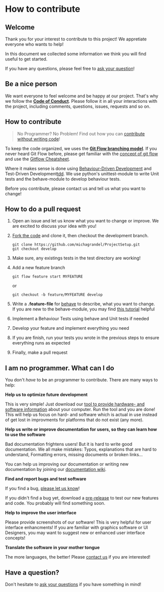 How to contribute
=================

Welcome
-------

Thank you for your interest to contribute to this project!
We appretiate everyone who wants to help!

In this document we collected some information we think you will find useful to get started.

If you have any questions, please feel free to [ask your question](question)!


Be a nice person
----------------

We want everyone to feel welcome and be happy at our project. 
That's why we follow the **[Code of Conduct][code_of_conduct]**. 
Please follow it in all your interactions with the project, 
including comments, questions, issues, requests and so on.

How to contribute
-----------------

> No Programmer? No Problem! Find out how you can 
> [contribute without writing code][contribute-nocoder]!

To keep the code organized, we uses the **[Git Flow branching model][gitflow-model]**. 
If you never heard Git Flow before, please get familiar with the 
[concept of git flow][gitflow-model] and use the [Gitflow Cheatsheet][gitflow-cheatsheet].

Where it makes sense is done using [Behaviour-Driven Development][bdd] and Test-Driven Development[tdd].
We use python's unittest-module to write Unit tests and the behave-module to develop
behaviour tests.

Before you contribute, please contact us and tell us what you want to change!

How to do a pull request
------------------------

1. Open an issue and let us know what you want to change or improve.
   We are excited to discuss your idea with you!
2. [Fork the code][fork] and clone it, then checkout the development branch.
   
   ```
   git clone https://github.com/michagrandel/ProjectSetup.git
   git checkout develop
   ```
   
3. Make sure, any existings tests in the test directory are working!
4. Add a new feature branch

   ```
   git flow feature start MYFEATURE
   ```
   
   or 
   
   ```
   git checkout -b feature/MYFEATURE develop
   ```
  
5. Write a **.feature-file** for [behave](behave) to describe, what you want to change.\
   If you are new to the behave-module, you may find [this tutorial](behave-tutorial) helpful
6. Implement a Behaviour Tests using behave and Unit tests if needed
7. Develop your feature and implement everything you need
8. If you are finish, run your tests you wrote in the previous steps to 
   ensure everything runs as expected
9. Finally, make a pull request

I am no programmer. What can I do
---------------------------------

You don't *have* to be an programmer to contribute. There are many ways to help:

**Help us to optimize future development**

This is very simple! Just download our [tool to provide hardware- and software information][tool]
about your computer. Run the tool and you are done! This will help us focus on hard- and software
which is actual in use instead of get lost in improvments for platforms that do not
exist (any more).

**Help us write or improve documentation for users, so they can learn how to use the software**

Bad documentation frightens users! But it is hard to write good documentation.
We all make mistakes: Typos, explanations that are hard to understand, Formatting errors, 
missing documents or broken links...

You can help us improving our documentation or writing new documentation by joining our
[documentation wiki][documentation].

**Find and report bugs and test software**

If you find a bug, [please let us know][report-bug]!

If you didn't find a bug yet, download a [pre-release][pre-release] to test our new 
features and code. You probably will find something soon. 

**Help to improve the user interface**

Please provide screenshots of our software! This is very helpful for user interface enhancments!
If you are familiar with graphics software or UI Designers, you may want to suggest new
or enhanced user interface concepts!

**Translate the software in your mother tongue**

The more languages, the better! Please [contact us][translate] if you are interested!

Have a question?
----------------

Don't hesitate to [ask your questions][question] if you have something in mind!

<!-- project links -->
[question]: https://github.com/michagrandel/ProjectSetup/issues/new?labels=question&body=
[documentation]: https://github.com/michagrandel/ProjectSetup/wiki
[fork]: https://github.com/michagrandel/ProjectSetup/fork
[pre-release]: https://github.com/michagrandel/ProjectSetup/releases
[report-bug]: https://github.com/michagrandel/ProjectSetup/issues/new

<!-- File links -->
<!-- @todo: keep links up to date when changing a linked file! -->
[code_of_conduct]: https://github.com/michagrandel/ProjectSetup/blob/master/CODE_OF_CONDUCT.md

<!-- wiki links -->
<!-- @docs: The DOCUMENTATION TEAM will update these links if necessary -->
[contribute-nocoder]: I-am-no-programmer.-What-can-I-do
[maintainer]: https://github.com/michagrandel/ProjectSetup/wiki/Project-Maintainers
[tool]: https://github.com/michagrandel/ProjectSetup/wiki/Tools
[translate]: https://github.com/michagrandel/ProjectSetup/wiki/Internationalisation

<!-- external links -->
<!-- @release: check if these links work and update them if necessary -->
[gitflow-model]: http://nvie.com/posts/a-successful-git-branching-model/
[gitflow-cheatsheet]: elhttps://danielkummer.github.io/git-flow-cheatsheet/
[bdd]: https://dannorth.net/introducing-bdd/
[tdd]: https://en.wikipedia.org/wiki/Test-driven_development
[behave]: https://pypi.python.org/pypi/behave/1.2.5
[behave-tutorial]: https://pythonhosted.org/behave/tutorial.html 